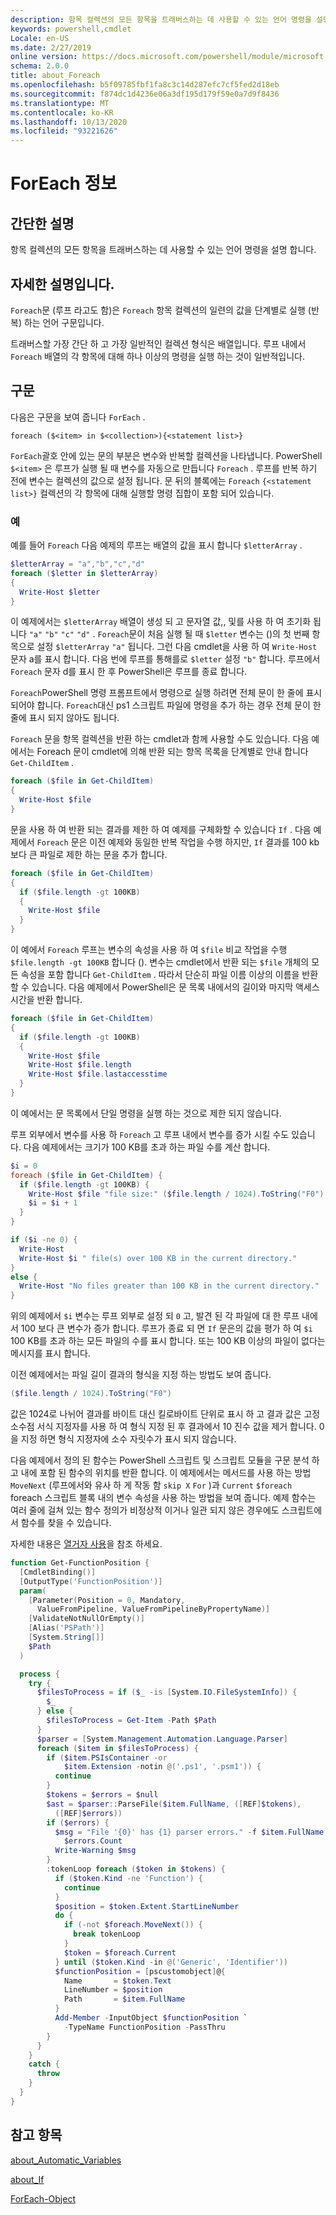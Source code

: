 ```yaml
---
description: 항목 컬렉션의 모든 항목을 트래버스하는 데 사용할 수 있는 언어 명령을 설명 합니다.
keywords: powershell,cmdlet
Locale: en-US
ms.date: 2/27/2019
online version: https://docs.microsoft.com/powershell/module/microsoft.powershell.core/about/about_foreach?view=powershell-6&WT.mc_id=ps-gethelp
schema: 2.0.0
title: about_Foreach
ms.openlocfilehash: b5f09785fbf1fa8c3c14d287efc7cf5fed2d18eb
ms.sourcegitcommit: f874dc1d4236e06a3df195d179f59e0a7d9f8436
ms.translationtype: MT
ms.contentlocale: ko-KR
ms.lasthandoff: 10/13/2020
ms.locfileid: "93221626"
---
```

# <a name="about-foreach"></a>ForEach 정보

## <a name="short-description"></a>간단한 설명
항목 컬렉션의 모든 항목을 트래버스하는 데 사용할 수 있는 언어 명령을 설명 합니다.

## <a name="long-description"></a>자세한 설명입니다.

`Foreach`문 (루프 라고도 함)은 `Foreach` 항목 컬렉션의 일련의 값을 단계별로 실행 (반복) 하는 언어 구문입니다.

트래버스할 가장 간단 하 고 가장 일반적인 컬렉션 형식은 배열입니다.
루프 내에서 `Foreach` 배열의 각 항목에 대해 하나 이상의 명령을 실행 하는 것이 일반적입니다.

## <a name="syntax"></a>구문

다음은 구문을 보여 줍니다 `ForEach` .

```
foreach ($<item> in $<collection>){<statement list>}
```

`ForEach`괄호 안에 있는 문의 부분은 변수와 반복할 컬렉션을 나타냅니다. PowerShell `$<item>` 은 루프가 실행 될 때 변수를 자동으로 만듭니다 `Foreach` . 루프를 반복 하기 전에 변수는 컬렉션의 값으로 설정 됩니다.
문 뒤의 블록에는 `Foreach` `{<statement list>}` 컬렉션의 각 항목에 대해 실행할 명령 집합이 포함 되어 있습니다.

### <a name="examples"></a>예

예를 들어 `Foreach` 다음 예제의 루프는 배열의 값을 표시 합니다 `$letterArray` .

```powershell
$letterArray = "a","b","c","d"
foreach ($letter in $letterArray)
{
  Write-Host $letter
}
```

이 예제에서는 `$letterArray` 배열이 생성 되 고 문자열 값,, 및를 사용 하 여 초기화 됩니다 `"a"` `"b"` `"c"` `"d"` . `Foreach`문이 처음 실행 될 때 `$letter` 변수는 ()의 첫 번째 항목으로 설정 `$letterArray` `"a"` 됩니다. 그런 다음 cmdlet을 사용 하 여 `Write-Host` 문자 a를 표시 합니다. 다음 번에 루프를 통해를로 `$letter` 설정 `"b"` 합니다. 루프에서 `Foreach` 문자 d를 표시 한 후 PowerShell은 루프를 종료 합니다.

`Foreach`PowerShell 명령 프롬프트에서 명령으로 실행 하려면 전체 문이 한 줄에 표시 되어야 합니다. `Foreach`대신 ps1 스크립트 파일에 명령을 추가 하는 경우 전체 문이 한 줄에 표시 되지 않아도 됩니다.

`Foreach` 문을 항목 컬렉션을 반환 하는 cmdlet과 함께 사용할 수도 있습니다. 다음 예에서는 Foreach 문이 cmdlet에 의해 반환 되는 항목 목록을 단계별로 안내 합니다 `Get-ChildItem` .

```powershell
foreach ($file in Get-ChildItem)
{
  Write-Host $file
}
```

문을 사용 하 여 반환 되는 결과를 제한 하 여 예제를 구체화할 수 있습니다 `If` . 다음 예제에서 `Foreach` 문은 이전 예제와 동일한 반복 작업을 수행 하지만, `If` 결과를 100 kb 보다 큰 파일로 제한 하는 문을 추가 합니다.

```powershell
foreach ($file in Get-ChildItem)
{
  if ($file.length -gt 100KB)
  {
    Write-Host $file
  }
}
```

이 예에서 `Foreach` 루프는 변수의 속성을 사용 하 여 `$file` 비교 작업을 수행 `$file.length -gt 100KB` 합니다 (). 변수는 cmdlet에서 반환 되는 `$file` 개체의 모든 속성을 포함 합니다 `Get-ChildItem` . 따라서 단순히 파일 이름 이상의 이름을 반환할 수 있습니다.
다음 예제에서 PowerShell은 문 목록 내에서의 길이와 마지막 액세스 시간을 반환 합니다.

```powershell
foreach ($file in Get-ChildItem)
{
  if ($file.length -gt 100KB)
  {
    Write-Host $file
    Write-Host $file.length
    Write-Host $file.lastaccesstime
  }
}
```

이 예에서는 문 목록에서 단일 명령을 실행 하는 것으로 제한 되지 않습니다.

루프 외부에서 변수를 사용 하 `Foreach` 고 루프 내에서 변수를 증가 시킬 수도 있습니다. 다음 예제에서는 크기가 100 KB를 초과 하는 파일 수를 계산 합니다.

```powershell
$i = 0
foreach ($file in Get-ChildItem) {
  if ($file.length -gt 100KB) {
    Write-Host $file "file size:" ($file.length / 1024).ToString("F0") KB
    $i = $i + 1
  }
}

if ($i -ne 0) {
  Write-Host
  Write-Host $i " file(s) over 100 KB in the current directory."
}
else {
  Write-Host "No files greater than 100 KB in the current directory."
}
```

위의 예제에서 `$i` 변수는 루프 외부로 설정 되 `0` 고, 발견 된 각 파일에 대 한 루프 내에서 100 보다 큰 변수가 증가 합니다. 루프가 종료 되 면 `If` 문은의 값을 평가 하 여 `$i` 100 KB를 초과 하는 모든 파일의 수를 표시 합니다. 또는 100 KB 이상의 파일이 없다는 메시지를 표시 합니다.

이전 예제에서는 파일 길이 결과의 형식을 지정 하는 방법도 보여 줍니다.

```powershell
($file.length / 1024).ToString("F0")
```

값은 1024로 나뉘어 결과를 바이트 대신 킬로바이트 단위로 표시 하 고 결과 값은 고정 소수점 서식 지정자를 사용 하 여 형식 지정 된 후 결과에서 10 진수 값을 제거 합니다. 0을 지정 하면 형식 지정자에 소수 자릿수가 표시 되지 않습니다.

다음 예제에서 정의 된 함수는 PowerShell 스크립트 및 스크립트 모듈을 구문 분석 하 고 내에 포함 된 함수의 위치를 반환 합니다. 이 예제에서는 메서드를 사용 하는 방법 `MoveNext` (루프에서와 유사 하 게 작동 함 `skip X` `For` )과 `Current` `$foreach` foreach 스크립트 블록 내의 변수 속성을 사용 하는 방법을 보여 줍니다. 예제 함수는 여러 줄에 걸쳐 있는 함수 정의가 비정상적 이거나 일관 되지 않은 경우에도 스크립트에서 함수를 찾을 수 있습니다.

자세한 내용은 [열거자 사용](about_Automatic_Variables.md#using-enumerators)을 참조 하세요.

```powershell
function Get-FunctionPosition {
  [CmdletBinding()]
  [OutputType('FunctionPosition')]
  param(
    [Parameter(Position = 0, Mandatory,
      ValueFromPipeline, ValueFromPipelineByPropertyName)]
    [ValidateNotNullOrEmpty()]
    [Alias('PSPath')]
    [System.String[]]
    $Path
  )

  process {
    try {
      $filesToProcess = if ($_ -is [System.IO.FileSystemInfo]) {
        $_
      } else {
        $filesToProcess = Get-Item -Path $Path
      }
      $parser = [System.Management.Automation.Language.Parser]
      foreach ($item in $filesToProcess) {
        if ($item.PSIsContainer -or
            $item.Extension -notin @('.ps1', '.psm1')) {
          continue
        }
        $tokens = $errors = $null
        $ast = $parser::ParseFile($item.FullName, ([REF]$tokens),
          ([REF]$errors))
        if ($errors) {
          $msg = "File '{0}' has {1} parser errors." -f $item.FullName,
            $errors.Count
          Write-Warning $msg
        }
        :tokenLoop foreach ($token in $tokens) {
          if ($token.Kind -ne 'Function') {
            continue
          }
          $position = $token.Extent.StartLineNumber
          do {
            if (-not $foreach.MoveNext()) {
              break tokenLoop
            }
            $token = $foreach.Current
          } until ($token.Kind -in @('Generic', 'Identifier'))
          $functionPosition = [pscustomobject]@{
            Name       = $token.Text
            LineNumber = $position
            Path       = $item.FullName
          }
          Add-Member -InputObject $functionPosition `
            -TypeName FunctionPosition -PassThru
        }
      }
    }
    catch {
      throw
    }
  }
}
```

## <a name="see-also"></a>참고 항목

[about_Automatic_Variables](about_Automatic_Variables.md)

[about_If](about_If.md)

[ForEach-Object](xref:Microsoft.PowerShell.Core.ForEach-Object)

